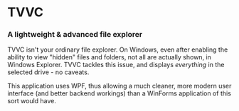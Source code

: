# TVVC
### A lightweight & advanced file explorer

TVVC isn't your ordinary file explorer.
On Windows, even after enabling the ability to view "hidden" files and folders, not all are actually shown, in Windows Explorer.
TVVC tackles this issue, and displays *everything* in the selected drive - no caveats.

This application uses WPF, thus allowing a much cleaner, more modern user interface (and better backend workings) than a WinForms
application of this sort would have.
